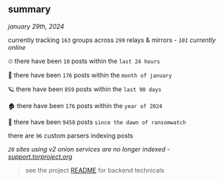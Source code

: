 
## summary
_january 29th, 2024_

currently tracking `163` groups across `299` relays & mirrors - _`101` currently online_

⏲ there have been `10` posts within the `last 24 hours`

🦈 there have been `176` posts within the `month of january`

🪐 there have been `859` posts within the `last 90 days`

🏚 there have been `176` posts within the `year of 2024`

🦕 there have been `9458` posts `since the dawn of ransomwatch`

there are `96` custom parsers indexing posts

_`20` sites using v2 onion services are no longer indexed - [support.torproject.org](https://support.torproject.org/onionservices/v2-deprecation/)_

> see the project [README](https://github.com/joshhighet/ransomwatch#ransomwatch--) for backend technicals
